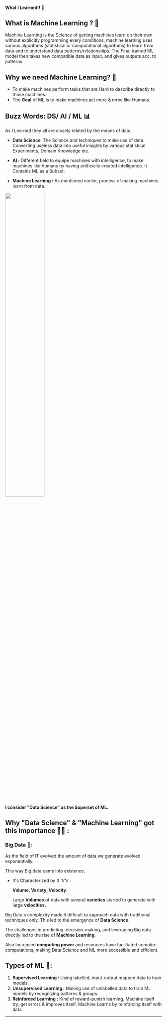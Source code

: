 #### What I Learned!! 🧐
## What is Machine Learning ? 🤖
Machine Learning is the Science of getting machines learn on their own without explicitly programming every conditions, machine learning uses various algorithms (statistical or computational algorithms) to learn from data and to understand data patterns/relationships. The Final trained ML model then takes new compatible data as input, and gives outputs acc. to patterns.

## Why we need Machine Learning? 🦾

* To make machines perform tasks that are Hard to describe directly to those machines.
* The **Goal** of ML is to make machines act more & mroe like Humans.

## Buzz Words: DS/ AI / ML 📊

As I Learned they all are closely related by the means of data.

* **Data Science**: The Science and techniques to make use of data. Converting useless data into useful insights by various statistical Experiments, Domain Knowledge etc. 

* **AI :** Different field to equipe machines with intelligence, to make machines like humans by having artificially created intelligence. It Contains ML as a Subset.

* **Machine Learning :** As mentioned earlier, process of making machines learn from data.

<img src="https://miro.medium.com/v2/resize:fit:720/format:webp/1*-XKVI5SAEpffNR7BusdvNQ.png" width=50%>

**I consider "Data Science" as the Superset of ML.**

## Why "Data Science" & "Machine Learning" got this importance 👨‍💻 :

  ### Big Data 💽: 
  As the field of IT evolved the amount of data we generate evolved exponentially.

  This way Big data came into existence.

  * It's Characterized by 3 'V's :
    
    **Volume, Variety, Velocity**.
    
    Large **Volumes** of data with several **varieties** started to generate with large **velocities.**

Big Data's complexity made it difficult to approach data with traditional techniques only. This led to the emergence of **Data Science**.

The challenges in predicting, decision-making, and leveraging Big data directly led to the rise of **Machine Learning**.

Also Increased **computing power** and resources have facilitated complex computations, making Data Science and ML more accessible and efficient.

## Types of ML 🌱:

1. **Supervised Learning :** Using labelled, input-output mapped data to train models.
2. **Unsupervised Learning :** Making use of unlabelled data to train ML models by recognizing patterns & groups.
3. **Reinforced Learning :** Kind of reward-punish learning. Machine itself try, get errors & improves itself. Machine Learns by reinforcing itself with data.

---